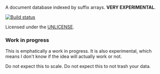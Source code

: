 A document database indexed by suffix arrays. **VERY EXPERIMENTAL**.

[![Build status](https://api.travis-ci.org/BurntSushi/sufdb.png)](https://travis-ci.org/BurntSushi/sufdb)

Licensed under the [UNLICENSE](http://unlicense.org).


### Work in progress

This is emphatically a work in progress. It is also experimental, which means
I don't know if the idea will actually work or not.

Do not expect this to scale. Do not expect this to not trash your data.

